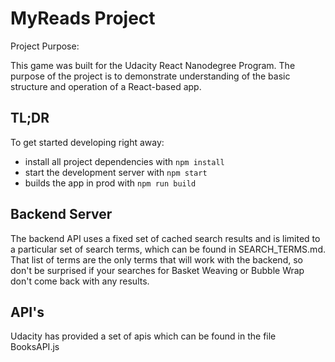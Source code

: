 # MyReads Project

Project Purpose:

This game was built for the Udacity React Nanodegree Program. 
The purpose of the project is to demonstrate understanding of the basic structure and operation of a React-based app.

## TL;DR

To get started developing right away:

* install all project dependencies with `npm install`
* start the development server with `npm start`
* builds the app in prod with `npm run build`

## Backend Server
The backend API uses a fixed set of cached search results and is limited to a particular set of search terms, which can be found in SEARCH_TERMS.md. 
That list of terms are the only terms that will work with the backend, so don't be surprised if your searches for Basket Weaving or Bubble Wrap don't come back with any results.

## API's
Udacity has provided a set of apis which can be found in the file BooksAPI.js
